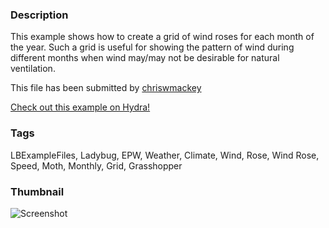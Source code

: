 ### Description 
This example shows how to create a grid of wind roses for each month of the year.  Such a grid is useful for showing the pattern of wind during different months when wind may/may not be desirable for natural ventilation.

This file has been submitted by [chriswmackey](https://github.com/chriswmackey)

[Check out this example on Hydra!](http://hydrashare.github.io/hydra/viewer?owner=chriswmackey&fork=hydra_2&id=Grid_of_Monthly_Wind_Roses)
### Tags 
LBExampleFiles, Ladybug, EPW, Weather, Climate, Wind, Rose, Wind Rose, Speed, Moth, Monthly, Grid, Grasshopper
### Thumbnail 
![Screenshot](https://raw.githubusercontent.com/chriswmackey/hydra/master/Grid_of_Monthly_Wind_Roses/thumbnail.png)
